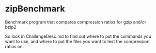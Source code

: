 # zipBenchmark
Benchmark program that compares compression ratios for gzip and/or bzip2

So look in ChallengeDesc.md to find out where to put the commands you want to use, and where to put the files you want to test the compression ratios on.   
